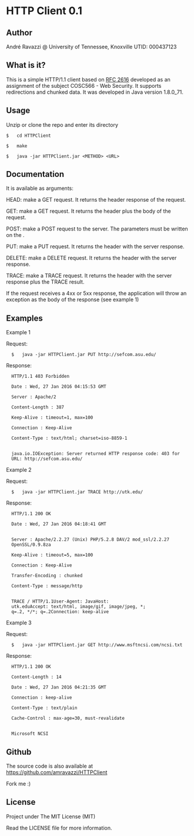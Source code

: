 HTTP Client 0.1
===============

Author
------

André Ravazzi @ University of Tennessee, Knoxville
UTID: 000437123

What is it?
-----------

This is a simple HTTP/1.1 client based on [RFC 2616](https://www.ietf.org/rfc/rfc2616.txt) developed
as an assignment of the subject COSC566 - Web Security. It supports
redirections and chunked data. It was developed in Java
version 1.8.0_71.

Usage
-----

Unzip or clone the repo and enter its directory

```
$   cd HTTPClient

$   make

$   java -jar HTTPClient.jar <METHOD> <URL>
```

Documentation
-------------

It is available as <METHOD> arguments:

  HEAD: make a GET request. It returns the header response
        of the request.

  GET: make a GET request. It returns the header plus
       the body of the request.

  POST: make a POST request to the server. The parameters
        must be written on the <URL>.

  PUT: make a PUT request. It returns the header with the
       server response.

  DELETE: make a DELETE request. It returns the header with the
       server response.

  TRACE: make a TRACE request. It returns the header with the
       server response plus the TRACE result.


If the request receives a 4xx or 5xx response, the application
will throw an exception as the body of the response (see example 1)

Examples
--------

Example 1

Request:

```
  $   java -jar HTTPClient.jar PUT http://sefcom.asu.edu/
```

Response:

```
  HTTP/1.1 403 Forbidden

  Date : Wed, 27 Jan 2016 04:15:53 GMT

  Server : Apache/2

  Content-Length : 387

  Keep-Alive : timeout=1, max=100

  Connection : Keep-Alive

  Content-Type : text/html; charset=iso-8859-1


  java.io.IOException: Server returned HTTP response code: 403 for
  URL: http://sefcom.asu.edu/
```

Example 2

Request:

```
  $   java -jar HTTPClient.jar TRACE http://utk.edu/
```

Response:

```
  HTTP/1.1 200 OK

  Date : Wed, 27 Jan 2016 04:18:41 GMT


  Server : Apache/2.2.27 (Unix) PHP/5.2.8 DAV/2 mod_ssl/2.2.27
  OpenSSL/0.9.8za

  Keep-Alive : timeout=5, max=100

  Connection : Keep-Alive

  Transfer-Encoding : chunked

  Content-Type : message/http


  TRACE / HTTP/1.1User-Agent: JavaHost:
  utk.eduAccept: text/html, image/gif, image/jpeg, *;
  q=.2, */*; q=.2Connection: keep-alive
```


Example 3

Request:

```
  $   java -jar HTTPClient.jar GET http://www.msftncsi.com/ncsi.txt
```

Response:

```
  HTTP/1.1 200 OK

  Content-Length : 14

  Date : Wed, 27 Jan 2016 04:21:35 GMT

  Connection : keep-alive

  Content-Type : text/plain

  Cache-Control : max-age=30, must-revalidate


  Microsoft NCSI
```

Github
------

The source code is also available at
https://github.com/amravazzi/HTTPClient

Fork me :)

License
-------

Project under The MIT License (MIT)

Read the LICENSE file for more information.

